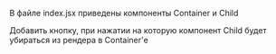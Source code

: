 В файле index.jsx приведены компоненты Container и Child

Добавить кнопку, при нажатии на которую компонент Child будет убираться из рендера в Container'е